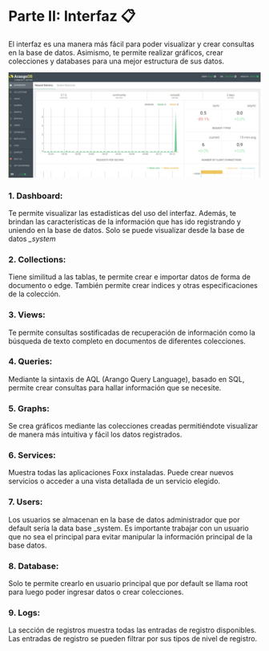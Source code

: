 # Parte II: Interfaz 📋

El interfaz es una manera más fácil para poder visualizar y crear consultas en la base de datos. Asimismo, te permite realizar gráficos, crear colecciones y databases para una mejor estructura de sus datos.

<kbd>
      <img src="https://github.com/MiguelMesaGlez/arangoDB/blob/main/ficherosAdicionales/imagenes/interfaz%20arango%20DB.PNG" width="900" >
</kbd>

### 1. Dashboard: 
Te permite visualizar las estadísticas del uso del interfaz. Además, te brindan las características de la información que has ido registrando y uniendo en la base de        datos. Solo se puede visualizar desde la base de datos *_system*

### 2. Collections: 
Tiene similitud a las tablas, te permite crear e importar datos de forma de documento o edge. También permite crear indices y otras especificaciones de la colección.  

### 3. Views: 
Te permite consultas sostificadas de recuperación de información como la búsqueda de texto completo en documentos de diferentes colecciones.

### 4. Queries: 
Mediante la sintaxis de AQL (Arango Query Language), basado en SQL, permite crear consultas para hallar información que se necesite.

### 5. Graphs: 
Se crea gráficos mediante las colecciones creadas permitiéndote visualizar de manera más intuitiva y fácil los datos registrados.

### 6. Services: 
Muestra todas las aplicaciones Foxx instaladas. Puede crear nuevos servicios o acceder a una vista detallada de un servicio elegido.

### 7. Users: 
Los usuarios se almacenan en la base de datos administrador que por default sería la data base _system. Es importante trabajar con un usuario que no sea el principal        para evitar manipular la información principal de la base datos.

### 8. Database: 
Solo te permite crearlo en usuario principal que por default se llama root para luego poder ingresar datos o crear colecciones. 

### 9. Logs: 
La sección de registros muestra todas las entradas de registro disponibles. Las entradas de registro se pueden filtrar por sus tipos de nivel de registro.




